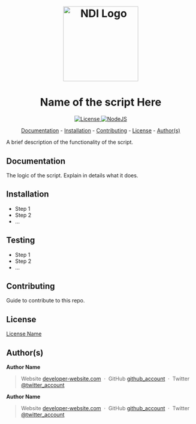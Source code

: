 <h1 align="center">
  <a href="https://www.ndi.org/"><img src="https://www.ndi.org/sites/all/themes/ndi/images/NDI_logo_svg.svg" alt="NDI Logo" width="200"></a>
</h1>

<h1 align="center">
  Name of the script Here
</h1>

<p align="center">
  <a href="https://github.com/nditech/standardized-README/blob/master/LICENSE">
    <img src="https://img.shields.io/badge/license-name-red.svg" alt="License"/>
  </a>
  <a href="https://nodejs.org/en/">
    <img src="https://img.shields.io/npm/v/node.svg" alt="NodeJS"/>
  </a>
</p>

<p align="center">
  <a href="#documentation">Documentation</a> - 
  <a href="#installation">Installation</a> - 
  <a href="#contributing">Contributing</a> - 
  <a href="#license">License</a> - 
  <a href="#authors">Author(s)</a>
</p>

A brief description of the functionality of the script.

## Documentation

The logic of the script. Explain in details what it does.

## Installation

* Step 1
* Step 2
* ...

## Testing

* Step 1
* Step 2
* ...

## Contributing

Guide to contribute to this repo.

## License

[License Name](./LICENSE)

## Author(s)

<b>Author Name</b>
> Website [developer-website.com](https://www.google.com) &nbsp;&middot;&nbsp;
> GitHub [github_account](https://github.com) &nbsp;&middot;&nbsp;
> Twitter [@twitter_account](https://twitter.com)

<b>Author Name</b>
> Website [developer-website.com](https://www.google.com) &nbsp;&middot;&nbsp;
> GitHub [github_account](https://github.com) &nbsp;&middot;&nbsp;
> Twitter [@twitter_account](https://twitter.com)
